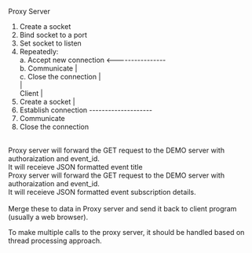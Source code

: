 Proxy Server <br /> 
1. Create a socket <br /> 
2. Bind socket to a port <br /> 
3. Set socket to listen <br /> 
4. Repeatedly: <br /> 
   a. Accept new connection <---------------- <br /> 
   b. Communicate							              | <br /> 
   c. Close the connection					        | <br /> 
											                      | <br /> 
Client										                  | <br /> 
1. Create a socket  						            | <br /> 
2. Establish connection -------------------- <br /> 
3. Communicate <br /> 
4. Close the connection <br /> 
<br /> 
Proxy server will forward the GET request to the DEMO server with authoraization and event_id. <br /> 
It will receieve JSON formatted event title <br /> 
Proxy server will forward the GET request to the DEMO server with authoraization and event_id. <br /> 
It will receieve JSON formatted event subscription details. <br /> 
<br /> 
Merge these to data in Proxy server and send it back to client program (usually a web browser). <br /> 

To make multiple calls to the proxy server, it should be handled based on thread processing approach.
